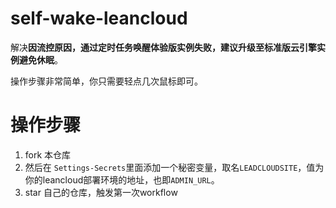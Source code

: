 # self-wake-leancloud

解决**因流控原因，通过定时任务唤醒体验版实例失败，建议升级至标准版云引擎实例避免休眠**。

操作步骤非常简单，你只需要轻点几次鼠标即可。

# 操作步骤

1. fork 本仓库
2. 然后在 `Settings-Secrets`里面添加一个秘密变量，取名`LEADCLOUDSITE`，值为你的leancloud部署环境的地址，也即`ADMIN_URL`。
3. star 自己的仓库，触发第一次workflow
